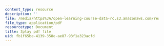 ```yaml
---
content_type: resource
description: ''
file: /media/https%3A/open-learning-course-data-rc.s3.amazonaws.com/res-6-012-introduction-to-probability-spring-2018/fb1f65be4139358eae8793f1a323acfd_mKcWk_DmS7M.pdf
file_type: application/pdf
resourcetype: Document
title: 3play pdf file
uid: fb1f65be-4139-358e-ae87-93f1a323acfd
---
```

